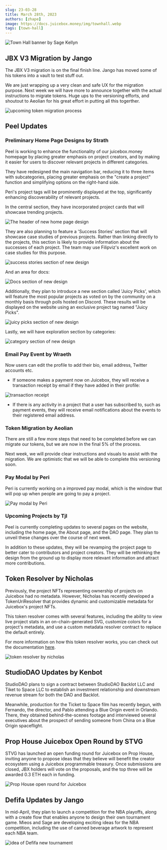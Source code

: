 ```yaml
---
slug: 23-03-28
title: March 28th, 2023
authors: [zhape]
image: https://docs.juicebox.money/img/townhall.webp
tags: [town-hall]
---
```


![Town Hall banner by Sage Kellyn](https://docs.juicebox.money/img/townhall.webp)

## JBX V3 Migration by Jango

The JBX V3 migration is on the final finish line. Jango has moved some of his tokens into a vault to test stuff out.

We are just wrapping up a very clean and safe UX for the migration purpose. Next week we will have more to announce together with the actual instructions to migrate tokens. Huge ups to the versioning efforts, and shoutout to Aeolian for his great effort in putting all this togerther.

![upcoming token migration process](token_migration.webp)

## Peel Updates

### Preliminary Home Page Designs by Strath

Peel is working to enhance the functionality of our juicebox.money homepage by placing greater emphasis on project creators, and by making it easier for users to discover relevant projects in different categories.

They have redesigned the main navigation bar, reducing it to three items with subcategories, placing greater emphasis on the "create a project" function and simplifying options on the right-hand side.

Peri's project tags will be prominently displayed at the top, significantly enhancing discoverability of relevant projects.

In the central section, they have incorporated project cards that will showcase trending projects.

![The header of new home page design](homepage_new_header.webp)

They are also planning to feature a 'Success Stories' section that will showcase case studies of previous projects. Rather than linking directly to the projects, this section is likely to provide information about the successes of each project. The team may use Filipviz's excellent work on case studies for this purpose.

![success stories section of new design](homepage_new_success.webp)

And an area for docs:

![Docs section of new design](homepage_new_docs.webp)

Additionally, they plan to introduce a new section called 'Juicy Picks', which will feature the most popular projects as voted on by the community on a monthly basis through polls hosted on Discord. These results will be displayed on the website using an exclusive project tag named "Juicy Picks".

![juicy picks section of new design](homepage_new_juicypicks.webp)

Lastly, we will have exploration section by categories:

![category section of new design](homepage_new_category.webp)

### Email Pay Event by Wraeth

Now users can edit the profile to add their bio, email address, Twitter accounts etc.

- If someone makes a payment now on Juicebox, they will receive a transaction receipt by email if they have added in their profile:

![transaction receipt](JBM-Payment-Receipt.webp)

- If there is any activity in a project that a user has subscribed to, such as payment events, they will receive email notifications about the events to their registered email address.

### Token Migration by Aeolian

There are still a few more steps that need to be completed before we can migrate our tokens, but we are now in the final 5% of the process.

Next week, we will provide clear instructions and visuals to assist with the migration. We are optimistic that we will be able to complete this versioning soon.

### Pay Modal by Peri

Peri is currently working on a improved pay modal, which is the window that will pop up when people are going to pay a project.

![Pay modal by Peri](pay_modal.webp)

### Upcoming Projects by Tjl

Peel is currently completing updates to several pages on the website, including the home page, the About page, and the DAO page. They plan to unveil these changes over the course of next week.

In addition to these updates, they will be revamping the project page to better cater to contributors and project creators. They will be rethinking the design from the ground up to display more relevant information and attract more contributions.

## Token Resolver by Nicholas

Previously, the project NFTs representing ownership of projects on Juicebox had no metadata. However, Nicholas has recently developed a TokenUriResolver that provides dynamic and customizable metadata for Juicebox's project NFTs.

This token resolver comes with several features, including the ability to view live project stats in an on-chain-generated SVG, customize colors for a project's metadata, and use a custom metadata resolver contract to replace the default entirely.

For more information on how this token resolver works, you can check out the documentation [here](https://docs.juicebox.money/v4/deprecated/v3/api/extensions/juice-token-resolver/).

![token resolver by nicholas](token_resolver_juicebox.webp)



## StudioDAO Updates by Kenbot

StudioDAO plans to sign a contract between StudioDAO Backlot LLC and Tiket to Space LLC to establish an investment relationship and downstream revenue stream for both the DAO and Backlot.

Meanwhile, production for the Ticket to Space film has recently begun, with Fernando, the director, and Pablo attending a Blue Origin event in Orlando. There, they obtained behind-the-scenes footage and interviewed several executives about the prospect of sending someone from China on a Blue Origin spaceflight.

## Prop House Juicebox Open Round by STVG

STVG has launched an open funding round for Juicebox on Prop House, inviting anyone to propose ideas that they believe will benefit the creator ecosystem using a Juicebox programmable treasury. Once submissions are closed, JBX holders will vote on the proposals, and the top three will be awarded 0.3 ETH each in funding.

![Prop House open round for Juicebox](prop_house_openround.webp)

## Defifa Updates by Jango

In mid-April, they plan to launch a competition for the NBA playoffs, along with a create flow that enables anyone to design their own tournament game. Mieos and Sage are developing exciting ideas for the NBA competition, including the use of canned beverage artwork to represent each NBA team.

![idea of Defifa new tournament](defifa_nba.webp)

